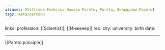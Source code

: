 ```yaml
---
aliases: [Vilfredo Federico Damaso Pareto, Pareto, Вильфредо Парето]
tags: meta/person👤
---
```

links:
profession: [[Scientist]], [[Инженер]]
rec:
city: 
university: 
birth date: 

---

[[Pareto principle]]

